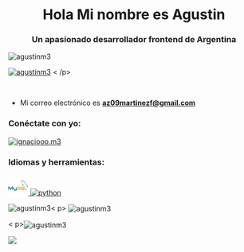 <h1 align="center">Hola Mi nombre es Agustin</h1>
<h3 align="center">Un apasionado desarrollador frontend de Argentina</h3>

<p align="left"> <img src="https: //komarev.com/ghpvc/?username=agustinm3&label=Profile%20views&color=0e75b6&style=flat" alt="agustinm3" /> </p>

<p align="left"> <a href="https://github .com/ryo-ma/github-profile-tropic"><img src="https://github-profile-tropico.vercel.app/?username=agustinm3" alt="agustinm3" /></a> < /p>

<p align="left"> <a href="https://twitter.com/" target="blank"><img src="https://img.shields.io/twitter/follow/ ?logo=twitter&style=for-the-badge" alt="" /></a> </p>

- Mi correo electrónico es **az09martinezf@gmail.com**

<h3 align="left">Conéctate con yo:</h3>
<p align="left">
<a href="https://instagram.com/ignaciooo.m3" target="blank"><img align="center" src="https:/ /raw.githubusercontent.com/rahuldkjain/github-profile-readme-generator/master/src/images/icons/Social/instagram.svg" alt="ignaciooo.m3" height="30" width="40" /> </a>
</p>

<h3 align="left">Idiomas y herramientas:</h3>
<p align="left"> <a href="https://www.mysql.com/" target= "_blank" rel="noreferrer"> <img src="https://raw.githubusercontent.com/devicons/devicon/master/icons/mysql/mysql-original-wordmark.svg" alt="mysql" width=" 40" altura="40"/> </a> <a href="https://www.python.org" target="_blank" rel="noreferrer"> <img src="https://raw. githubusercontent.com/devicons/devicon/master/icons/python/python-original.svg" alt="python" width="40" height="40"/> </a> </p>

<p><img align="left" src="https://github-readme-stats.vercel.app/api/top-langs?username=agustinm3&show_icons=true&locale=en&layout=compact" alt="agustinm3" /></p>

< p> <img align="center" src="https://github-readme-stats.vercel.app/api?username=agustinm3&show_icons=true&locale=en" alt="agustinm3" /></p>

< p><img align="center" src="https://github-readme-streak-stats.herokuapp.com/?user=agustinm3&" alt="agustinm3" /></p>

<img src="https://media2.giphy.com/media/v1.Y2lkPTc5MGI3NjExYzBjaXV0Ym0yNm9xcDEwc3l5a2U0MGxpdDlreWZmOWF6bW9nZzB1cCZlcD12MV9pbnRlcm5hbF9naWZfYnlfaWQmY3Q9Zw/9eNkRy4bCkttC/giphy.gif">
